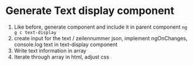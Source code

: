 # Generate Text display component

1. Like before, generate component and include it in parent component ```ng g c text-display```
2. create input for the text / zeilennummer json, implement ngOnChanges, console.log text in text-display component
3. Write text information in array
4. Iterate through array in html, adjust css